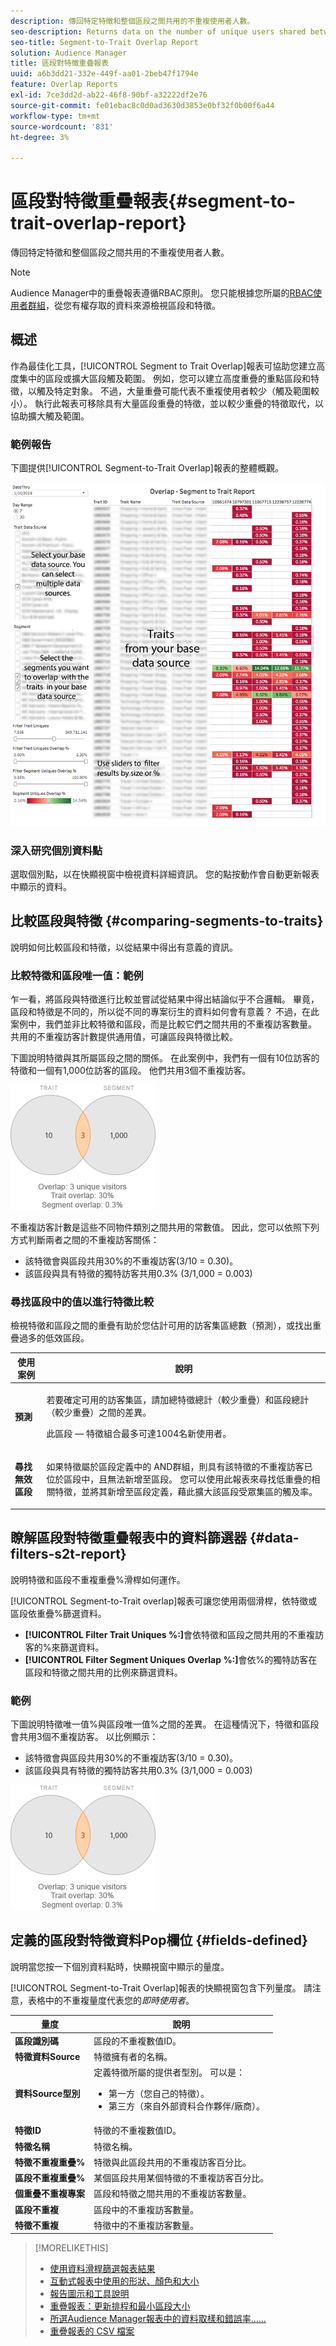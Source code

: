 ```yaml
---
description: 傳回特定特徵和整個區段之間共用的不重複使用者人數。
seo-description: Returns data on the number of unique users shared between a particular trait and an entire segment.
seo-title: Segment-to-Trait Overlap Report
solution: Audience Manager
title: 區段對特徵重疊報表
uuid: a6b3dd21-332e-449f-aa01-2beb47f1794e
feature: Overlap Reports
exl-id: 7ce3dd2d-ab22-46f8-90bf-a32222df2e76
source-git-commit: fe01ebac8c0d0ad3630d3853e0bf32f0b00f6a44
workflow-type: tm+mt
source-wordcount: '831'
ht-degree: 3%

---
```


# 區段對特徵重疊報表{#segment-to-trait-overlap-report}

傳回特定特徵和整個區段之間共用的不重複使用者人數。

>[!NOTE]
>
>Audience Manager中的重疊報表遵循RBAC原則。 您只能根據您所屬的[RBAC使用者群組](/help/using/features/administration/administration-overview.md)，從您有權存取的資料來源檢視區段和特徵。

<!-- 

c_segment_trait_overlap.xml

 -->

## 概述

作為最佳化工具，[!UICONTROL Segment to Trait Overlap]報表可協助您建立高度集中的區段或擴大區段觸及範圍。 例如，您可以建立高度重疊的重點區段和特徵，以觸及特定對象。 不過，大量重疊可能代表不重複使用者較少（觸及範圍較小）。 執行此報表可移除具有大量區段重疊的特徵，並以較少重疊的特徵取代，以協助擴大觸及範圍。

### 範例報告

下圖提供[!UICONTROL Segment-to-Trait Overlap]報表的整體概觀。

![](assets/segment-to-trait-overlap.png)

### 深入研究個別資料點

選取個別點，以在快顯視窗中檢視資料詳細資訊。 您的點按動作會自動更新報表中顯示的資料。

## 比較區段與特徵 {#comparing-segments-to-traits}

說明如何比較區段和特徵，以從結果中得出有意義的資訊。

<!-- 

c_compare_s2t.xml

 -->

### 比較特徵和區段唯一值：範例

乍一看，將區段與特徵進行比較並嘗試從結果中得出結論似乎不合邏輯。 畢竟，區段和特徵是不同的，所以從不同的專案衍生的資料如何會有意義？ 不過，在此案例中，我們並非比較特徵和區段，而是比較它們之間共用的不重複訪客數量。 共用的不重複訪客計數提供通用值，可讓區段與特徵比較。

下圖說明特徵與其所屬區段之間的關係。 在此案例中，我們有一個有10位訪客的特徵和一個有1,000位訪客的區段。 他們共用3個不重複訪客。

![](assets/s2t.png)

不重複訪客計數是這些不同物件類別之間共用的常數值。 因此，您可以依照下列方式判斷兩者之間的不重複訪客關係：

* 該特徵會與區段共用30%的不重複訪客(3/10 = 0.30)。
* 該區段與具有特徵的獨特訪客共用0.3% (3/1,000 = 0.003)

### 尋找區段中的值以進行特徵比較

檢視特徵和區段之間的重疊有助於您估計可用的訪客集區總數（預測），或找出重疊過多的低效區段。

<table id="table_5B211EF95216426299EB20253A5A9C1B"> 
 <thead> 
  <tr> 
   <th colname="col1" class="entry"> 使用案例 </th> 
   <th colname="col2" class="entry"> 說明 </th> 
  </tr>
 </thead>
 <tbody> 
  <tr> 
   <td colname="col1"><b>預測</b> </td> 
   <td colname="col2"> <p>若要確定可用的訪客集區，請加總特徵總計（較少重疊）和區段總計（較少重疊）之間的差異。 </p> <p>此區段 — 特徵組合最多可達1004名新使用者。 </p> </td> 
  </tr> 
  <tr> 
   <td colname="col1"><b>尋找無效區段</b> </td> 
   <td colname="col2"> <p>如果特徵屬於區段定義中的<span class="wintitle"> AND</span>群組，則具有該特徵的不重複訪客已位於區段中，且無法新增至區段。 您可以使用此報表來尋找低重疊的相關特徵，並將其新增至區段定義，藉此擴大該區段受眾集區的觸及率。 </p> </td> 
  </tr> 
 </tbody> 
</table>

## 瞭解區段對特徵重疊報表中的資料篩選器 {#data-filters-s2t-report}

說明特徵和區段不重複重疊%滑桿如何運作。

<!-- 

r_s2t_sliders.xml

 -->

[!UICONTROL Segment-to-Trait overlap]報表可讓您使用兩個滑桿，依特徵或區段依重疊%篩選資料。

* **[!UICONTROL Filter Trait Uniques %:]**&#x200B;會依特徵和區段之間共用的不重複訪客的%來篩選資料。
* **[!UICONTROL Filter Segment Uniques Overlap %:]**&#x200B;會依%的獨特訪客在區段和特徵之間共用的比例來篩選資料。

### 範例

下圖說明特徵唯一值%與區段唯一值%之間的差異。 在這種情況下，特徵和區段會共用3個不重複訪客。 以比例顯示：

* 該特徵會與區段共用30%的不重複訪客(3/10 = 0.30)。
* 該區段與具有特徵的獨特訪客共用0.3% (3/1,000 = 0.003)

![](assets/s2t.png)

## 定義的區段對特徵資料Pop欄位 {#fields-defined}

說明當您按一下個別資料點時，快顯視窗中顯示的量度。

<!-- 

r_s2t_data_pop.xml

 -->

[!UICONTROL Segment-to-Trait Overlap]報表的快顯視窗包含下列量度。 請注意，表格中的不重複量度代表您的&#x200B;*即時使用者*。

<table id="table_4AF72754276242FFB11543635B43AD90"> 
 <thead> 
  <tr> 
   <th colname="col1" class="entry"> 量度 </th> 
   <th colname="col2" class="entry"> 說明 </th> 
  </tr>
 </thead>
 <tbody> 
  <tr> 
   <td colname="col1"><b><span class="wintitle">區段識別碼</span></b> </td> 
   <td colname="col2"> 區段的不重複數值ID。 </td> 
  </tr> 
  <tr> 
   <td colname="col1"><b><span class="wintitle">特徵資料Source </span></b> </td> 
   <td colname="col2"> 特徵擁有者的名稱。 </td> 
  </tr> 
  <tr> 
   <td colname="col1"><b><span class="wintitle">資料Source型別</span></b> </td> 
   <td colname="col2">定義特徵所屬的提供者型別。 可以是： 
    <ul id="ul_0477C04A33FD4F5D998B98984E6554D3"> 
     <li id="li_50FCA48EDB5843AB8FB6C34ED2C0067D">第一方（您自己的特徵）。 </li> 
     <li id="li_4F6148EDAEFE43FA8D505944E9FE3855">第三方（來自外部資料合作夥伴/廠商）。 </li> 
    </ul> </td> 
  </tr> 
  <tr> 
   <td colname="col1"><b><span class="wintitle">特徵ID</span></b> </td> 
   <td colname="col2"> 特徵的不重複數值ID。 </td> 
  </tr> 
  <tr> 
   <td colname="col1"><b><span class="wintitle">特徵名稱</span></b> </td> 
   <td colname="col2"> 特徵名稱。 </td> 
  </tr> 
  <tr> 
   <td colname="col1"><b><span class="wintitle">特徵不重複重疊%</span></b> </td> 
   <td colname="col2"> 特徵與此區段共用的不重複訪客百分比。 </td> 
  </tr> 
  <tr> 
   <td colname="col1"><b><span class="wintitle">區段不重複重疊%</span></b> </td> 
   <td colname="col2"> 某個區段共用某個特徵的不重複訪客百分比。 </td> 
  </tr> 
  <tr> 
   <td colname="col1"><b><span class="wintitle">個重疊不重複專案</span></b> </td> 
   <td colname="col2"> 區段和特徵之間共用的不重複訪客數量。 </td> 
  </tr> 
  <tr> 
   <td colname="col1"><b><span class="wintitle">區段不重複</span></b> </td> 
   <td colname="col2"> 區段中的不重複訪客數量。 </td> 
  </tr> 
  <tr> 
   <td colname="col1"><b><span class="wintitle">特徵不重複</span></b> </td> 
   <td colname="col2"> 特徵中的不重複訪客數量。 </td> 
  </tr> 
 </tbody> 
</table>

>[!MORELIKETHIS]
>
>* [使用資料滑桿篩選報表結果](../../reporting/dynamic-reports/data-sliders.md)
>* [互動式報表中使用的形狀、顏色和大小](../../reporting/dynamic-reports/interactive-report-technology.md#shapes-colors-sizes)
>* [報告圖示和工具說明](../../reporting/dynamic-reports/interactive-report-technology.md#icons-tools-explained)
>* [重疊報表：更新排程和最小區段大小](../../reporting/dynamic-reports/overlap-minimum-segment-size.md)
>* [所選Audience Manager報表中的資料取樣和錯誤率……](../../reporting/report-sampling.md)
>* [重疊報表的 CSV 檔案](../../reporting/dynamic-reports/overlap-csv-files.md)
